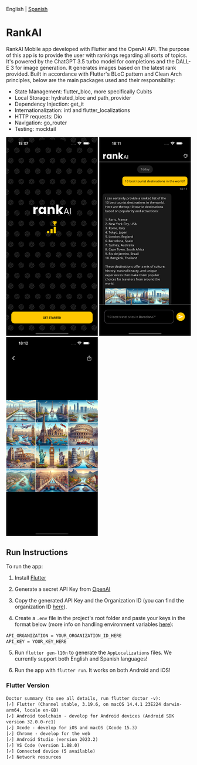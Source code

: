 English | [Spanish](README.es.md)

# RankAI

RankAI Mobile app developed with Flutter and the OpenAI API. The purpose of this app is to provide the user with rankings regarding all sorts of topics. It's powered by the ChatGPT 3.5 turbo model for completions and the DALL-E 3 for image generation. It generates images based on the latest rank provided. Built in accordance with Flutter's BLoC pattern and Clean Arch principles, below are the main packages used and their responsibility:

- State Management: flutter_bloc, more specifically Cubits
- Local Storage: hydrated_bloc and path_provider
- Dependency Injection: get_it
- Internationalization: intl and flutter_localizations
- HTTP requests: Dio
- Navigation: go_router
- Testing: mocktail

<p float="left">
  <img src="./previews/splash.png" width="250" />
  <img src="./previews/chat.png" width="250" /> 
  <img src="./previews/image_preview.png" width="250" />
</p>


## Run Instructions

To run the app:

1. Install [Flutter](https://docs.flutter.dev/get-started/install)

2. Generate a secret API Key from [OpenAI](https://openai.com/api/)

3. Copy the generated API Key and the Organization ID (you can find the organization ID [here](https://platform.openai.com/settings/organization/general)).
   
4. Create a `.env` file in the project's root folder and paste your keys in the format below (more info on handling environment variables [here](https://pub.dev/packages/flutter_dotenv)):

```
API_ORGANIZATION = YOUR_ORGANIZATION_ID_HERE
API_KEY = YOUR_KEY_HERE
```

5. Run `flutter gen-l10n` to generate the `AppLocalizations` files. We currently support both English and Spanish languages!

6. Run the app with `flutter run`. It works on both Android and iOS!

### Flutter Version

```
Doctor summary (to see all details, run flutter doctor -v):
[✓] Flutter (Channel stable, 3.19.6, on macOS 14.4.1 23E224 darwin-arm64, locale en-GB)
[✓] Android toolchain - develop for Android devices (Android SDK version 32.0.0-rc1)
[✓] Xcode - develop for iOS and macOS (Xcode 15.3)
[✓] Chrome - develop for the web
[✓] Android Studio (version 2023.2)
[✓] VS Code (version 1.88.0)
[✓] Connected device (5 available)            
[✓] Network resources
```
